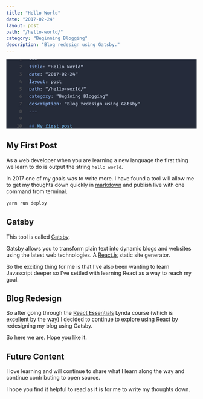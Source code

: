 ```yaml
---
title: "Hello World"
date: "2017-02-24"
layout: post
path: "/hello-world/"
category: "Beginning Blogging"
description: "Blog redesign using Gatsby."
---
```


![code](./code.jpg)

## My First Post


As a web developer when you are learning a new language the first thing we learn to do is output the string `hello world`.

In 2017 one of my goals was to write more. I have found a tool will allow me to get my thoughts down quickly in [markdown] and publish live with one command from terminal.

```js
yarn run deploy
```

## Gatsby

This tool is called [Gatsby][gatsby].

Gatsby allows you to transform plain text into dynamic blogs and websites using the latest web technologies. A [React.js][react] static site generator.

So the exciting thing for me is that I've also been wanting to learn Javascript deeper so I've settled with learning React as a way to reach my goal.

## Blog Redesign

So after going through the [React Essentials][react-essentials] Lynda course (which is excellent by the way) I decided to continue to explore using React by redesigning my blog using Gatsby.

So here we are. Hope you like it.

## Future Content

I love learning and will continue to share what I learn along the way and continue contributing to open source.

I hope you find it helpful to read as it is for me to write my thoughts down.

[react]: https://facebook.github.io/react/
[markdown]: https://masteringmarkdown.com/
[gatsby]: https://github.com/gatsbyjs/gatsby
[react-essentials]: https://www.lynda.com/React-js-tutorials/React-js-Essential-Training/496905-2.html